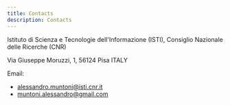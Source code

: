 ```yaml
---
title: Contacts
description: Contacts
---
```


Istituto di Scienza e Tecnologie dell'Informazione (ISTI), Consiglio Nazionale delle Ricerche (CNR)

Via Giuseppe Moruzzi, 1, 56124 Pisa ITALY

Email:
- [alessandro.muntoni@isti.cnr.it](mailto:alessandro.muntoni@isti.cnr.it)
- [muntoni.alessandro@gmail.com](mailto:muntoni.alessandro@gmail.com)
